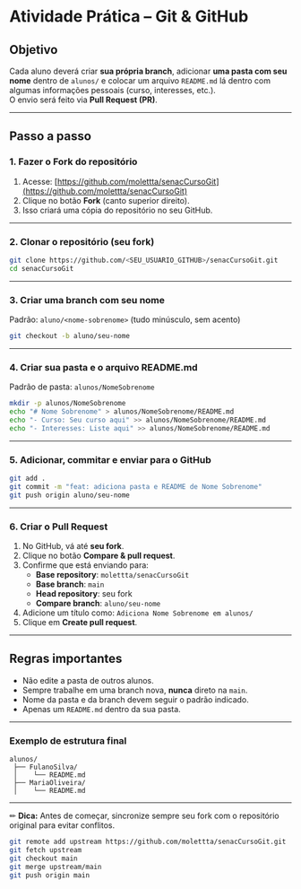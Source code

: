 # Atividade Prática – Git & GitHub

## Objetivo
Cada aluno deverá criar **sua própria branch**, adicionar **uma pasta com seu nome** dentro de `alunos/` e colocar um arquivo `README.md` lá dentro com algumas informações pessoais (curso, interesses, etc.).  
O envio será feito via **Pull Request (PR)**.

---

## Passo a passo

### 1. Fazer o **Fork** do repositório
1. Acesse: [https://github.com/molettta/senacCursoGit](https://github.com/molettta/senacCursoGit)
2. Clique no botão **Fork** (canto superior direito).
3. Isso criará uma cópia do repositório no seu GitHub.

---

### 2. Clonar o repositório (seu fork)
```bash
git clone https://github.com/<SEU_USUARIO_GITHUB>/senacCursoGit.git
cd senacCursoGit
```

---

### 3. Criar uma **branch** com seu nome
Padrão: `aluno/<nome-sobrenome>` (tudo minúsculo, sem acento)
```bash
git checkout -b aluno/seu-nome
```

---

### 4. Criar sua pasta e o arquivo README.md
Padrão de pasta: `alunos/NomeSobrenome`
```bash
mkdir -p alunos/NomeSobrenome
echo "# Nome Sobrenome" > alunos/NomeSobrenome/README.md
echo "- Curso: Seu curso aqui" >> alunos/NomeSobrenome/README.md
echo "- Interesses: Liste aqui" >> alunos/NomeSobrenome/README.md
```

---

### 5. Adicionar, commitar e enviar para o GitHub
```bash
git add .
git commit -m "feat: adiciona pasta e README de Nome Sobrenome"
git push origin aluno/seu-nome
```

---

### 6. Criar o Pull Request
1. No GitHub, vá até **seu fork**.
2. Clique no botão **Compare & pull request**.
3. Confirme que está enviando para:
   - **Base repository**: `molettta/senacCursoGit`
   - **Base branch**: `main`
   - **Head repository**: seu fork
   - **Compare branch**: `aluno/seu-nome`
4. Adicione um título como: `Adiciona Nome Sobrenome em alunos/`
5. Clique em **Create pull request**.

---

## Regras importantes
- Não edite a pasta de outros alunos.
- Sempre trabalhe em uma branch nova, **nunca** direto na `main`.
- Nome da pasta e da branch devem seguir o padrão indicado.
- Apenas um `README.md` dentro da sua pasta.

---

### Exemplo de estrutura final
```
alunos/
 ├── FulanoSilva/
 │    └── README.md
 ├── MariaOliveira/
 │    └── README.md
```

---

✏ **Dica:** Antes de começar, sincronize sempre seu fork com o repositório original para evitar conflitos.
```bash
git remote add upstream https://github.com/molettta/senacCursoGit.git
git fetch upstream
git checkout main
git merge upstream/main
git push origin main
```
